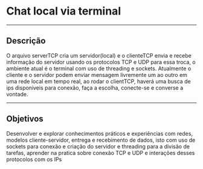 # Chat local via terminal

---

## Descrição

O arquivo serverTCP cria um servidor(local) e o clienteTCP envia e recebe informação do servidor usando os protocolos TCP e UDP para essa troca, o ambiente atual é o terminal com uso de threading e sockets.
Atualmente o cliente e o servidor podem enviar mensagem livremente um ao outro em uma rede local em tempo real, ao rodar o clientTCP, haverá uma busca de ips disponiveis para conexão, faça a escolha, conecte-se e converse a vontade.

---

## Objetivos

Desenvolver e explorar conhecimentos práticos e experiências com redes, modelos cliente-servidor, entrega e recebimento de dados, isto com uso de sockets para conexão e criação do servidor e threading para a divisão de tarefas, aprender na pratica sobre conexão TCP e UDP e interações desses protocolos com os IPs